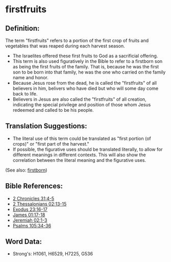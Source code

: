 # firstfruits #

## Definition: ##

The term "firstfruits" refers to a portion of the first crop of fruits and vegetables that was reaped during each harvest season.

* The Israelites offered these first fruits to God as a sacrificial offering.
* This term is also used figuratively in the Bible to refer to a firstborn son as being the first fruits of the family. That is, because he was the first son to be born into that family, he was the one who carried on the family name and honor.
* Because Jesus rose from the dead, he is called the "firstfruits" of all believers in him, belivers who have died but who will some day come back to life.
* Believers in Jesus are also called the "firstfruits" of all creation, indicating the special privilege and position of those whom Jesus redeemed and called to be his people.

## Translation Suggestions: ##

* The literal use of this term could be translated as "first portion (of crops)" or "first part of the harvest."
* If possible, the figurative uses should be translated literally, to allow for different meanings in different contexts. This will also show the correlation between the literal meaning and the figurative uses.

(See also: [firstborn](../other/firstborn.md))

## Bible References: ##

* [2 Chronicles 31:4-5](rc://en/tn/help/2ch/31/04)
* [2 Thessalonians 02:13-15](rc://en/tn/help/2th/02/13)
* [Exodus 23:16-17](rc://en/tn/help/exo/23/16)
* [James 01:17-18](rc://en/tn/help/jas/01/17)
* [Jeremiah 02:1-3](rc://en/tn/help/jer/02/01)
* [Psalms 105:34-36](rc://en/tn/help/psa/105/034)

## Word Data: ##

* Strong's: H1061, H6529, H7225, G536
